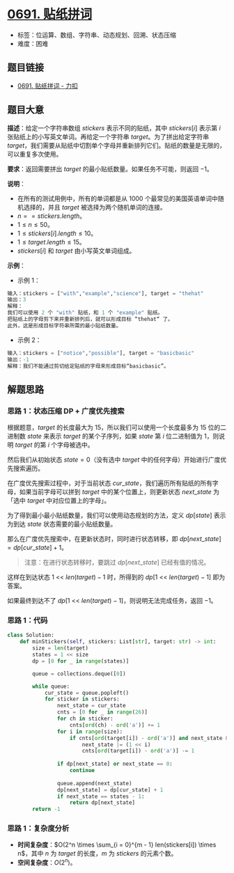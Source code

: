 # [0691. 贴纸拼词](https://leetcode.cn/problems/stickers-to-spell-word/)

- 标签：位运算、数组、字符串、动态规划、回溯、状态压缩
- 难度：困难

## 题目链接

- [0691. 贴纸拼词 - 力扣](https://leetcode.cn/problems/stickers-to-spell-word/)

## 题目大意

**描述**：给定一个字符串数组 $stickers$ 表示不同的贴纸，其中 $stickers[i]$ 表示第 $i$ 张贴纸上的小写英文单词。再给定一个字符串 $target$。为了拼出给定字符串 $target$，我们需要从贴纸中切割单个字母并重新排列它们。贴纸的数量是无限的，可以重复多次使用。

**要求**：返回需要拼出 $target$ 的最小贴纸数量。如果任务不可能，则返回 $-1$。

**说明**：

- 在所有的测试用例中，所有的单词都是从 $1000$ 个最常见的美国英语单词中随机选择的，并且 $target$ 被选择为两个随机单词的连接。
- $n == stickers.length$。
- $1 \le n \le 50$。
- $1 \le stickers[i].length \le 10$。
- $1 \le target.length \le 15$。
- $stickers[i]$ 和 $target$ 由小写英文单词组成。

**示例**：

- 示例 1：

```python
输入：stickers = ["with","example","science"], target = "thehat"
输出：3
解释：
我们可以使用 2 个 "with" 贴纸，和 1 个 "example" 贴纸。
把贴纸上的字母剪下来并重新排列后，就可以形成目标 “thehat“ 了。
此外，这是形成目标字符串所需的最小贴纸数量。
```

- 示例 2：

```python
输入：stickers = ["notice","possible"], target = "basicbasic"
输出：-1
解释：我们不能通过剪切给定贴纸的字母来形成目标“basicbasic”。
```

## 解题思路

### 思路 1：状态压缩 DP + 广度优先搜索

根据题意，$target$ 的长度最大为 $15$，所以我们可以使用一个长度最多为 $15$ 位的二进制数 $state$ 来表示 $target$ 的某个子序列，如果 $state$ 第 $i$ 位二进制值为 $1$，则说明 $target$ 的第 $i$ 个字母被选中。

然后我们从初始状态 $state = 0$（没有选中 $target$ 中的任何字母）开始进行广度优先搜索遍历。

在广度优先搜索过程中，对于当前状态 $cur\_state$，我们遍历所有贴纸的所有字母，如果当前字母可以拼到 $target$ 中的某个位置上，则更新状态 $next\_state$ 为「选中 $target$ 中对应位置上的字母」。

为了得到最小最小贴纸数量，我们可以使用动态规划的方法，定义 $dp[state]$ 表示为到达 $state$ 状态需要的最小贴纸数量。

那么在广度优先搜索中，在更新状态时，同时进行状态转移，即 $dp[next\_state] = dp[cur\_state] + 1$。

> 注意：在进行状态转移时，要跳过 $dp[next\_state]$ 已经有值的情况。

这样在到达状态 $1 \text{ <}\text{< } len(target) - 1$ 时，所得到的 $dp[1 \text{ <}\text{< } len(target) - 1]$ 即为答案。

如果最终到达不了 $dp[1 \text{ <}\text{< } len(target) - 1]$，则说明无法完成任务，返回 $-1$。

### 思路 1：代码

```python
class Solution:
    def minStickers(self, stickers: List[str], target: str) -> int:
        size = len(target)
        states = 1 << size
        dp = [0 for _ in range(states)]

        queue = collections.deque([0])

        while queue:
            cur_state = queue.popleft()
            for sticker in stickers:
                next_state = cur_state
                cnts = [0 for _ in range(26)]
                for ch in sticker:
                    cnts[ord(ch) - ord('a')] += 1
                for i in range(size):
                    if cnts[ord(target[i]) - ord('a')] and next_state & (1 << i) == 0:
                        next_state |= (1 << i)
                        cnts[ord(target[i]) - ord('a')] -= 1
                
                if dp[next_state] or next_state == 0:
                    continue
                
                queue.append(next_state)
                dp[next_state] = dp[cur_state] + 1
                if next_state == states - 1:
                    return dp[next_state]
        return -1
```

### 思路 1：复杂度分析

- **时间复杂度**：$O(2^n \times \sum_{i = 0}^{m - 1} len(stickers[i]) \times n$，其中 $n$ 为 $target$ 的长度，$m$ 为 $stickers$ 的元素个数。
- **空间复杂度**：$O(2^n)$。

